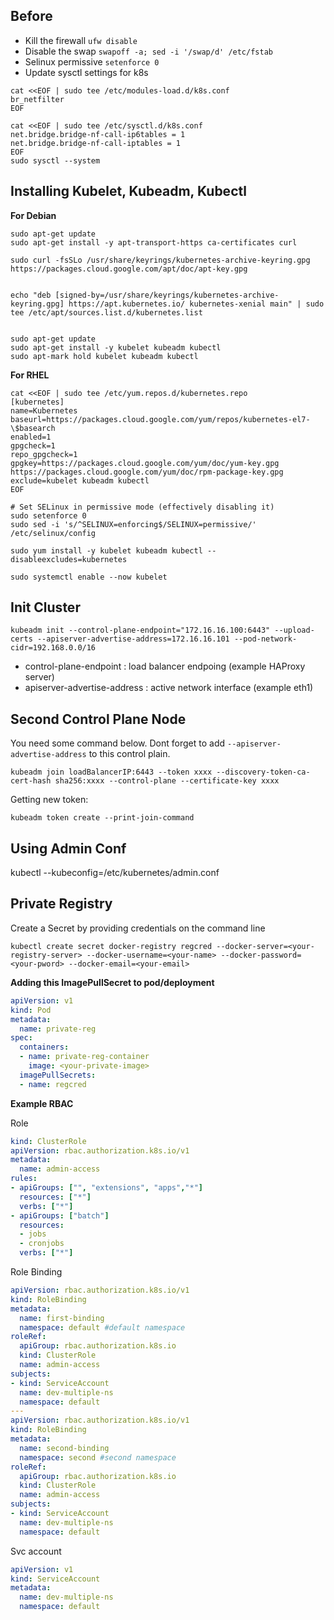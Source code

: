 ## Before


* Kill the firewall `ufw disable`
* Disable the swap `swapoff -a; sed -i '/swap/d' /etc/fstab`
* Selinux permissive `setenforce 0`
* Update sysctl settings for k8s
```
cat <<EOF | sudo tee /etc/modules-load.d/k8s.conf
br_netfilter
EOF

cat <<EOF | sudo tee /etc/sysctl.d/k8s.conf
net.bridge.bridge-nf-call-ip6tables = 1
net.bridge.bridge-nf-call-iptables = 1
EOF
sudo sysctl --system
```


## Installing Kubelet, Kubeadm, Kubectl

__For Debian__
```
sudo apt-get update
sudo apt-get install -y apt-transport-https ca-certificates curl

sudo curl -fsSLo /usr/share/keyrings/kubernetes-archive-keyring.gpg https://packages.cloud.google.com/apt/doc/apt-key.gpg


echo "deb [signed-by=/usr/share/keyrings/kubernetes-archive-keyring.gpg] https://apt.kubernetes.io/ kubernetes-xenial main" | sudo tee /etc/apt/sources.list.d/kubernetes.list


sudo apt-get update
sudo apt-get install -y kubelet kubeadm kubectl
sudo apt-mark hold kubelet kubeadm kubectl
```

__For RHEL__
```
cat <<EOF | sudo tee /etc/yum.repos.d/kubernetes.repo
[kubernetes]
name=Kubernetes
baseurl=https://packages.cloud.google.com/yum/repos/kubernetes-el7-\$basearch
enabled=1
gpgcheck=1
repo_gpgcheck=1
gpgkey=https://packages.cloud.google.com/yum/doc/yum-key.gpg https://packages.cloud.google.com/yum/doc/rpm-package-key.gpg
exclude=kubelet kubeadm kubectl
EOF

# Set SELinux in permissive mode (effectively disabling it)
sudo setenforce 0
sudo sed -i 's/^SELINUX=enforcing$/SELINUX=permissive/' /etc/selinux/config

sudo yum install -y kubelet kubeadm kubectl --disableexcludes=kubernetes

sudo systemctl enable --now kubelet
```

## Init Cluster

```
kubeadm init --control-plane-endpoint="172.16.16.100:6443" --upload-certs --apiserver-advertise-address=172.16.16.101 --pod-network-cidr=192.168.0.0/16
```

* control-plane-endpoint : load balancer endpoing (example HAProxy server)
*  apiserver-advertise-address : active network interface (example eth1)

## Second Control Plane Node

You need some command below. Dont forget to add `--apiserver-advertise-address` to this control plain.

```
kubeadm join loadBalancerIP:6443 --token xxxx --discovery-token-ca-cert-hash sha256:xxxx --control-plane --certificate-key xxxx
```

Getting new token:
```
kubeadm token create --print-join-command

```

## Using Admin Conf
kubectl --kubeconfig=/etc/kubernetes/admin.conf

## Private Registry
Create a Secret by providing credentials on the command line 
```
kubectl create secret docker-registry regcred --docker-server=<your-registry-server> --docker-username=<your-name> --docker-password=<your-pword> --docker-email=<your-email>
```
__Adding this ImagePullSecret to pod/deployment__
```yaml
apiVersion: v1
kind: Pod
metadata:
  name: private-reg
spec:
  containers:
  - name: private-reg-container
    image: <your-private-image>
  imagePullSecrets:
  - name: regcred
  ```


  __Example RBAC__
  
  Role
```yaml
kind: ClusterRole
apiVersion: rbac.authorization.k8s.io/v1
metadata:
  name: admin-access
rules:
- apiGroups: ["", "extensions", "apps","*"]
  resources: ["*"]
  verbs: ["*"]
- apiGroups: ["batch"]
  resources:
  - jobs
  - cronjobs
  verbs: ["*"]
```

  Role Binding

```yaml
apiVersion: rbac.authorization.k8s.io/v1
kind: RoleBinding
metadata:
  name: first-binding
  namespace: default #default namespace
roleRef:
  apiGroup: rbac.authorization.k8s.io
  kind: ClusterRole
  name: admin-access
subjects:
- kind: ServiceAccount
  name: dev-multiple-ns
  namespace: default
---
apiVersion: rbac.authorization.k8s.io/v1
kind: RoleBinding
metadata:
  name: second-binding 
  namespace: second #second namespace
roleRef:
  apiGroup: rbac.authorization.k8s.io
  kind: ClusterRole
  name: admin-access
subjects:
- kind: ServiceAccount
  name: dev-multiple-ns
  namespace: default
```
Svc account
```yaml
apiVersion: v1
kind: ServiceAccount
metadata:
  name: dev-multiple-ns
  namespace: default 
```

